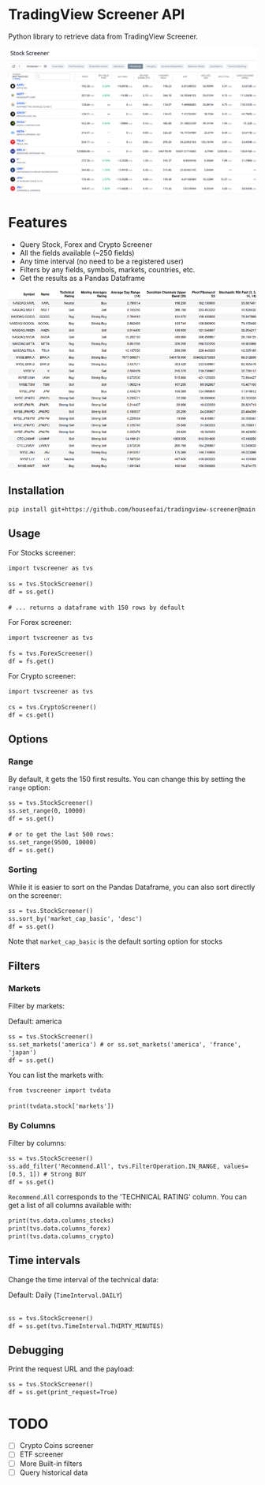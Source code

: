 # TradingView Screener API

Python library to retrieve data from TradingView Screener.

![tradingview-screener.png](images%2Ftradingview-screener.png)

# Features
- Query Stock, Forex and Crypto Screener
- All the fields available (~250 fields)
- Any time interval (no need to be a registered user)
- Filters by any fields, symbols, markets, countries, etc.
- Get the results as a Pandas Dataframe

![dataframe.png](images%2Fdataframe.png)


## Installation
```
pip install git+https://github.com/houseofai/tradingview-screener@main
```
## Usage

For Stocks screener:
```
import tvscreener as tvs

ss = tvs.StockScreener()
df = ss.get()

# ... returns a dataframe with 150 rows by default
``` 
For Forex screener:
```
import tvscreener as tvs

fs = tvs.ForexScreener()
df = fs.get()
```
For Crypto screener:
```
import tvscreener as tvs

cs = tvs.CryptoScreener()
df = cs.get()
```

## Options

### Range
By default, it gets the 150 first results. You can change this by setting the `range` option:
```
ss = tvs.StockScreener()
ss.set_range(0, 10000)
df = ss.get()

# or to get the last 500 rows:
ss.set_range(9500, 10000)
df = ss.get()
```

### Sorting
While it is easier to sort on the Pandas Dataframe, you can also sort directly on the screener:
```
ss = tvs.StockScreener()
ss.sort_by('market_cap_basic', 'desc')
df = ss.get()
```
Note that `market_cap_basic` is the default sorting option for stocks

## Filters

### Markets
Filter by markets:

Default: america
```
ss = tvs.StockScreener()
ss.set_markets('america') # or ss.set_markets('america', 'france', 'japan')
df = ss.get()
```
You can list the markets with:
```
from tvscreener import tvdata

print(tvdata.stock['markets'])
```

### By Columns
Filter by columns:
```
ss = tvs.StockScreener()
ss.add_filter('Recommend.All', tvs.FilterOperation.IN_RANGE, values=[0.5, 1]) # Strong BUY
df = ss.get()
```
`Recommend.All` corresponds to the 'TECHNICAL RATING' column.
You can get a list of all columns available with:
```
print(tvs.data.columns_stocks)
print(tvs.data.columns_forex)
print(tvs.data.columns_crypto)
```


## Time intervals
Change the time interval of the technical data:

Default: Daily (`TimeInterval.DAILY`)
```

ss = tvs.StockScreener()
df = ss.get(tvs.TimeInterval.THIRTY_MINUTES)
```

## Debugging
Print the request URL and the payload:
```
ss = tvs.StockScreener()
df = ss.get(print_request=True)
```

# TODO
- [ ] Crypto Coins screener
- [ ] ETF screener
- [ ] More Built-in filters
- [ ] Query historical data